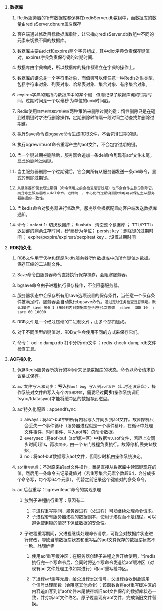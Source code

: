 1. **数据库**
   1. Redis服务器的所有数据库都保存在redisServer.db数组中，而数据库的数量由redisServer.dbnum属性保存
   
   2. 客户端通过修改目标数据库指针，让它指向redisServer.db数组中不同的元素来切换不同的数据库。
   
   3. 数据库主要由dict和expires两个字典组成，其中dict字典负责保存键值对，expires字典负责保存键的过期时间。
   
   4. 数据库由字典构成，所以数据库的操作都建立在字典的操作上。
   
   5. 数据库的键总是一个字符串对象，而值则可以使任意一种Redis对象类型，包括字符串对象、列表对象、哈希表对象、集合对象、有序集合对象。
   
   6. expires字典的键指向数据库中的某个键，值则记录了数据库键的过期时间，过期时间是一个以毫秒 为单位的unix时间戳。
   
   7. Redis使用`惰性删除和定期删除`两种策略来删除过期的键：惰性删除只是在碰到过期键时才进行删除操作，定期删除时每隔一段时间主动查找并删除过期键。
   
   8. 执行Save命令或bgsave命令生成RDB文件，不会包含过期的键。
   
   9. 执行bgrewriteaof命令重写产生的aof文件，不会包含过期的键。
   
   10. 当一个键过期被删除后，服务器会追加一条del命令到现有aof文件末尾，显式的删除过期键。
   
   11. 当主服务器删除一个过期键后，它会向所有从服务器发送一条del命令，显式的删除过期键。
   
   12. `从服务器即使发现过期键（命令调用之前会检查是否过期）也不会自作主张的删除它，而是等主服务器发来del命令，这种统一，中心化的过期键删除策略可以保证主从服务器数据的一致性。`
   
   13. 当Redis命令对服务器进行修改后，服务器会根据配置向客户端发送数据库通知。
   
   14. 命令：select 1 : 切换数据库； flushdb：清空整个数据库   ； TTL/PTTL:返回键的剩余生存时间，秒/毫秒为单位； persist key：删除键的过期时间 ； expire/pexpire/expireat/pexpireat  key .. :设置过期时间
   
       

2. **RDB持久化**

   1. RDB文件用于保存和还原Redis服务器所有数据库中的所有键值对数据。保存压缩的二进制文件。

   2. Save命令由服务器命令直接执行保存操作，会阻塞服务器。

   3. bgsave命令由子进程执行保存操作，不会阻塞服务器。

   4. 服务器状态中会保存所有用save选项设置的保存条件，当任意一个保存条件被满足时，服务器会自动执行bgsave命令。`通过定时任务检查是否满足。默认3条件 save 900 1 (900秒内对数据库至少进行1次修改) ;save  300 10  ; save 60 10000`

   5. RDB文件是一个经过压缩的二进制文件，由多个部门组成。

   6. 对于不同类型的键值对，RDB文件会使用不同的方式来保存它们。

   7. 命令： od -c dump.rdb  打印分析rdb文件   ；redis-check-dump  rdb文件检查工具。

      

3. **AOF持久化**

   1. 保存Redis服务器所执行的`写命令`来记录数据库的状态。命令以命令请求协议格式保存。

   2. aof文件写入和同步：**写入**指`aof bug `写入到`aof文件`（此时还没落盘），操作系统对文件的写入有个`内存缓冲区`，需要经过**同步**(操作系统调用fsync/fdatasync)才能将缓冲区的数据存到磁盘。

   3. aof持久化配置：appendfsync

      1. always : 将aof-buf中的所有内容写入并同步到aof文件。故障停机只会丢失一个事件循环（服务器进程就是一个事件循环，在循环中处理文件事件、时间事件、写入aof等）的命令数据。
      2. everysec : 将aof-buf（aof缓冲区）中数据`写入`aof文件，若距上次同步时间超1s，再次`同步`，由一个专门线程负责执行。故障停机 丢失1s数据。
      3. no : 将aof-buf数据写入aof文件，但同步时机由操作系统决定。

   4. `aof重写原理`：不对原来的aof文件操作，而是直接从数据库中读取键现在的值，然后用一条命令去记录键值对（若重写集合元素个数超64，会分成多个命令写，每个写64个元素），代替之前记录这个键值对的多条命令。

   5. aof后台重写：bgrewriteaof命令的实现原理

      1. 放到子进程执行重写：原因有二

         1. 子进程重写期间，服务器进程（父进程）可以继续处理命令请求。
         2. 子进程带有服务器进程的数据副本，使用子进程而不是线程，可以避免使用锁的情况下保证数据的安全性。

      2. 子进程重写期间，父进程继续处理命令请求，可能会对数据库状态进行修改，导致当前数据库状态和重写后的aof文件保存的数据库状态不一致。处理步骤

         1. 使用aof重写缓冲区：在服务器创建子进程之后开始使用，当redis执行完一个写命令后，会同时将这个写命令发送给aof缓冲区（对现有aof文件处理工作如常进行）和aof重写缓冲区。

         2. 子进程aof重写完后，给父进程发送信号，父进程接收到后调用一个信号处理函数（会阻塞其他命令）：该函数会将aof重写缓冲区的内容追加写到新aof文件末尾使得新旧aof文件保存的数据库状态一致，并对新aof文件改名，原子覆盖现有aof文件，完成新旧文件替换。

            

